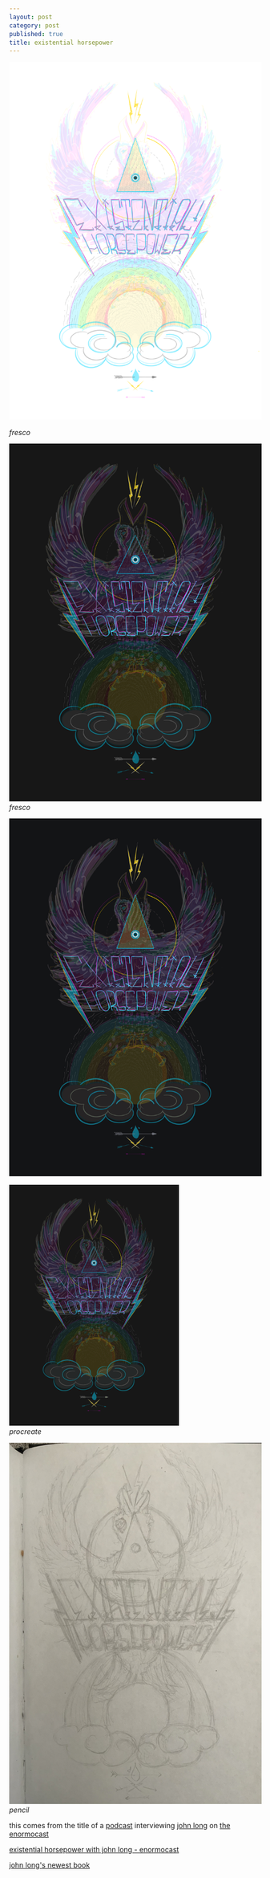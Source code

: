 ```yaml
---
layout: post
category: post
published: true
title: existential horsepower
---
```

![existential horsepower light](/media/ehp/existential-horsepower-light.png)
<!--more-->   
<span class='date fr'>*fresco*</span>
  
  
![existential horsepower dark](/media/ehp/existential-horsepower-dark.png)  
<span class='date fr'>*fresco*</span>
  
![existential horsepower gif](/media/ehp/existential-horsepower-8fps.gif)  
  
![existential horsepower gif](/media/ehp/existential-horsepower-web.gif)  
 <span class='date fr'>*procreate*</span>
   
![existential horsepower sketch](/media/ehp/existential-horsepower-sketch.jpeg)  
<span class='date fr'>*pencil*</span>
  
  
this comes from the title of a [podcast][1] interviewing [john long][2] on [the enormocast][3]  
  
[existential horsepower with john long - enormocast][1]  
  
[john long's newest book][4]  
  
  
  
[1]:https://enormocast.com/2021/07/enormocast-223-john-long-existential-horsepower/
[2]:https://en.wikipedia.org/wiki/John_Long_(climber)
[3]:https://enormocast.com
[4]:https://www.diangelopublications.com/books/icarus-syndrome?rq=icarus
